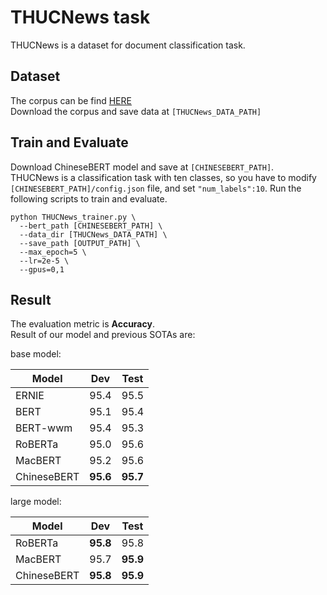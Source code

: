 # THUCNews task
THUCNews is a dataset for document classification task. 

## Dataset
The corpus can be find [HERE](https://github.com/gaussic/text-classification-cnn-rnn)  
Download the corpus and save data at `[THUCNews_DATA_PATH]`  

## Train and Evaluate
Download ChineseBERT model and save at `[CHINESEBERT_PATH]`.  
THUCNews is a classification task with ten classes, so you have to
modify `[CHINESEBERT_PATH]/config.json` file, and set `"num_labels":10`.
Run the following scripts to train and evaluate. 
```
python THUCNews_trainer.py \
  --bert_path [CHINESEBERT_PATH] \
  --data_dir [THUCNews_DATA_PATH] \
  --save_path [OUTPUT_PATH] \
  --max_epoch=5 \
  --lr=2e-5 \
  --gpus=0,1
```

## Result
The evaluation metric is **Accuracy**.  
Result of our model and previous SOTAs are:

base model: 

| Model  | Dev | Test |  
|  ----  | ----  | ----  |
| ERNIE |  95.4 |   95.5  |
| BERT | 95.1 |  95.4 |  
| BERT-wwm | 95.4 | 95.3 |  
| RoBERTa |  95.0 |  95.6 |  
| MacBERT | 95.2 |   95.6 |  
| ChineseBERT | **95.6** | **95.7** |  

large model:

| Model  | Dev | Test |  
|  ----  | ----  | ----  |  
| RoBERTa | **95.8** | 95.8 |  
| MacBERT |  95.7 |  **95.9** |  
| ChineseBERT | **95.8** |  **95.9** |  